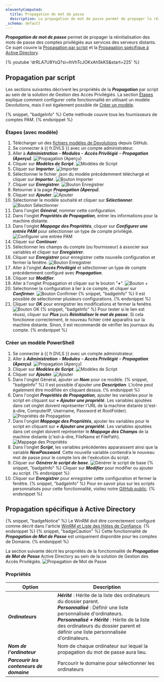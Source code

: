 ```yaml
---
eleventyComputed:
  title: Propagation de mot de passe
  description: La propagation de mot de passe permet de propager la réinitialisation des mots de passe des comptes privilégiés aux services des serveurs distants.
_schema: default
---
```

***Propagation de mot de passe*** permet de propager la réinitialisation des mots de passe des comptes privilégiés aux services des serveurs distants. Ce sujet couvre la [Propagation par script](#propagation-par-script) et la [Propagation spécifique à Active Directory](#propagation-specifique-a-active-directory).

{% youtube 'drRLA7U8YsQ?si=ihVhTcJOKxAh5kKS&amp;start=225' %}

## Propagation par script

Les sections suivantes décrivent les propriétés de la ***Propagation*** par script au sein de la solution de Gestion des Accès Privilégiés. La section [Étapes](#etapes-avec-modele) explique comment configurer cette fonctionnalité en utilisant un modèle Devolutions, mais il est également possible de [Créer un modèle](#creer-un-modele-powershell).

{% snippet, "badgeInfo" %}
Cette méthode couvre tous les fournisseurs de comptes PAM.
{% endsnippet %}

### Étapes (avec modèle)

1. Télécharger un des [fichiers modèles de Devolutions](https://github.com/Devolutions/PAM-Providers/tree/master/Propagation-Scripts) depuis GitHub.
2. Se connecter à {{ fr.DVLS }} avec un compte administrateur.
3. Aller à ***Administration*** – ***Modules*** – ***Accès Privilégié*** – ***Propagation (Aperçu)***. ![Propagation (Aperçu)](https://cdnweb.devolutions.net/docs/docs_en_kb_KB0096.png)
4. Cliquer sur ***Modèles de Script***. ![Modèles de Script](https://cdnweb.devolutions.net/docs/docs_en_kb_KB0097.png)
5. Cliquer sur ***Importer***. ![Importer](https://cdnweb.devolutions.net/docs/docs_en_kb_KB0098.png)
6. Sélectionner le fichier .json du modèle précédemment téléchargé et cliquer sur ***Importer***. ![Bouton Importer](https://cdnweb.devolutions.net/docs/docs_en_kb_KB0099.png)
7. Cliquer sur ***Enregistrer***. ![Bouton Enregistrer](https://cdnweb.devolutions.net/docs/docs_en_kb_KB0100.png)
8. Retourner à la page ***Propagation (Aperçu)***.
9. Cliquer sur ***Ajouter***. ![Ajouter](https://cdnweb.devolutions.net/docs/docs_en_kb_KB0101.png)
10. Sélectionner le modèle souhaité et cliquer sur ***Sélectionner***. ![Bouton Sélectionner](https://cdnweb.devolutions.net/docs/docs_en_kb_KB0102.png)
11. Dans l'onglet ***Général***, nommer cette configuration.
12. Dans l'onglet ***Propriétés de Propagation***, entrer les informations pour la machine distante.
13. Dans l'onglet ***Mappage des Propriétés***, cliquer sur ***Configurer une entrée PAM*** pour sélectionner un type de compte privilégié. ![Configurer une entrée PAM](https://cdnweb.devolutions.net/docs/docs_en_kb_KB0103.png)
14. Cliquer sur ***Continuer***.
15. Sélectionner les champs du compte (ou fournisseur) à associer aux variables et cliquer sur ***Enregistrer***.
16. Cliquer sur ***Enregistrer*** pour enregistrer cette nouvelle configuration et fermer la fenêtre. ![Bouton Enregistrer](https://cdnweb.devolutions.net/docs/docs_en_kb_KB0104.png)
17. Aller à l'onglet ***Accès Privilégié*** et sélectionner un type de compte précédemment configuré avec ***Propagation***.
18. Cliquer sur ***Modifier***.
19. Aller à l'onglet Propagation et cliquer sur le bouton "***\+***". ![Bouton +](https://cdnweb.devolutions.net/docs/docs_en_kb_KB0105.png)
20. Sélectionner la configuration à lier à ce compte, et cliquer sur ***Confirmer***. ![Bouton Confirmer](https://cdnweb.devolutions.net/docs/docs_en_kb_KB0106.png) 
{% snippet, "badgeInfo" %}
    Il est possible de sélectionner plusieurs configurations.
           {% endsnippet %}
21. Cliquer sur ***OK*** pour enregistrer les modifications et fermer la fenêtre. ![Bouton OK](https://cdnweb.devolutions.net/docs/docs_en_kb_KB0107.png)
    {% snippet, "badgeInfo" %}
           Pour tester si le lien est réussi, cliquer sur ***Plus*** puis ***Réinitialiser le mot de passe***. Si cela fonctionne correctement, le nouveau fichier créé apparaîtra sur la machine distante. Sinon, il est recommandé de vérifier les journaux du compte.
           {% endsnippet %}

### Créer un modèle PowerShell

1. Se connecter à {{ fr.DVLS }} avec un compte administrateur.
2. Aller à ***Administration*** – ***Modules*** – ***Accès Privilégié*** – ***Propagation (Aperçu)***. ![Propagation (Aperçu)](https://cdnweb.devolutions.net/docs/docs_en_kb_KB0096.png)
3. Cliquer sur ***Modèles de Script***. ![Modèles de Script](https://cdnweb.devolutions.net/docs/docs_en_kb_KB0097.png)
4. Cliquer sur ***Ajouter***. ![Ajouter](https://cdnweb.devolutions.net/docs/docs_en_kb_KB0112.png)
5. Dans l'onglet Général, ajouter un ***Nom*** pour ce modèle.
   {% snippet, "badgeInfo" %}
         Il est possible d'ajouter une ***Description***. L'icône peut également être modifiée en cliquant dessus.
         {% endsnippet %}
6. Dans l'onglet ***Propriétés de Propagation***, ajouter les variables pour le script en cliquant sur ***\+ Ajouter une propriété***. Les variables ajoutées dans cet onglet doivent représenter l'URL de la machine distante (c'est-à-dire, ComputerIP, Username, Password et RootFolder). ![Propriétés de Propagation](https://cdnweb.devolutions.net/docs/docs_en_kb_KB0113.png)
7. Dans l'onglet ***Mappage des Propriétés***, ajouter les variables pour le script en cliquant sur ***\+ Ajouter une propriété***. Les variables ajoutées dans cet onglet doivent représenter le ***Mappage des Champs*** de la machine distante (c'est-à-dire, FileName et FilePath). ![Mappage des Propriétés](https://cdnweb.devolutions.net/docs/docs_en_kb_KB0114.png)
8. Dans l'onglet ***Script***, les variables précédentes apparaissent ainsi que la variable ***NewPassword***. Cette nouvelle variable contiendra le nouveau mot de passe pour le compte lors de l'exécution du script.
9. Cliquer sur ***Générer le script de base***. ![Générer le script de base](https://cdnweb.devolutions.net/docs/docs_en_kb_KB0115.png)
    {% snippet, "badgeInfo" %}
         Cliquer sur ***Modifier*** pour modifier ou ajouter au script.
         {% endsnippet %}
10. Cliquer sur ***Enregistrer*** pour enregistrer cette configuration et fermer la fenêtre.
    {% snippet, "badgeInfo" %}
           Pour en savoir plus sur les scripts personnalisés pour cette fonctionnalité, visitez notre [GitHub public](https://github.com/Devolutions/PAM-Providers/blob/master/Propagation-Scripts/Create-A-Template.md).
           {% endsnippet %}

## Propagation spécifique à Active Directory

{% snippet, "badgeNotice" %}
Le WinRM doit être correctement configuré comme décrit dans l'article [WinRM et Liste des Hôtes de Confiance](/server/kb/how-to-articles/winrm-trustedhostslist/).
{% endsnippet %} 
{% snippet, "badgeCaution" %}
Cette fonctionnalité de ***Propagation de Mot de Passe*** est uniquement disponible pour les comptes de Domaine.
{% endsnippet %}

La section suivante décrit les propriétés de la fonctionnalité de ***Propagation de Mot de Passe*** Active Directory au sein de la solution de Gestion des Accès Privilégiés. ![Propagation de Mot de Passe](https://cdnweb.devolutions.net/docs/docs_en_server_ServerOp8174.png)

### Propriétés

| Option                     | Description                                                                                      |
|----------------------------|--------------------------------------------------------------------------------------------------|
| ***Ordinateurs***                       | ***Hérité*** : Hérite de la liste des ordinateurs du dossier parent.<br>***Personnalisé*** : Définir une liste personnalisée d'ordinateurs.<br>***Personnalisé + Hérité*** : Hérite de la liste des ordinateurs du dossier parent et définir une liste personnalisée d'ordinateurs.                                                          |
| ***Nom de l'ordinateur***                  | Nom de chaque ordinateur sur lequel la propagation du mot de passe aura lieu.                                                          |
| ***Parcourir les conteneurs de domaine***             | Parcourir le domaine pour sélectionner les ordinateurs         |
